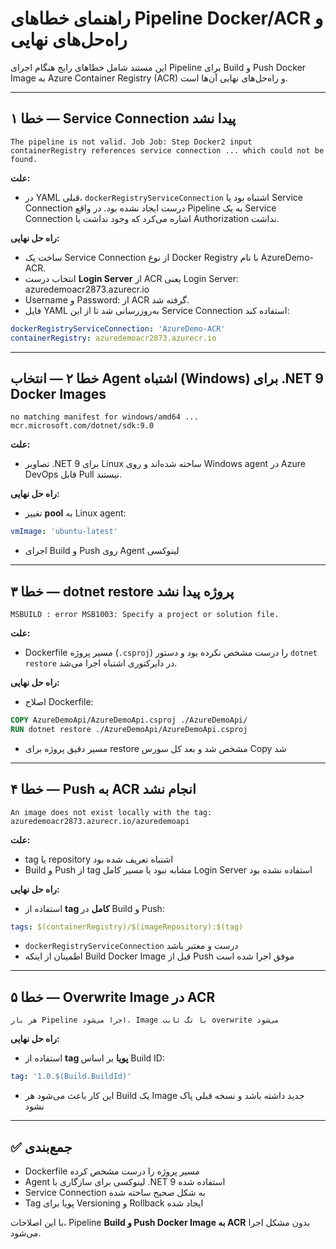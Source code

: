 # راهنمای خطاهای Pipeline Docker/ACR و راه‌حل‌های نهایی

این مستند شامل خطاهای رایج هنگام اجرای Pipeline برای Build و Push Docker Image به Azure Container Registry (ACR) و راه‌حل‌های نهایی آن‌ها است.

---

## خطا ۱ — Service Connection پیدا نشد
```
The pipeline is not valid. Job Job: Step Docker2 input containerRegistry references service connection ... which could not be found.
```
**علت:**
- در YAML قبلی، `dockerRegistryServiceConnection` اشتباه بود یا Service Connection درست ایجاد نشده بود. در واقع Pipeline به یک Service Connection اشاره می‌کرد که وجود نداشت یا Authorization نداشت.

**راه حل نهایی:**
- ساخت یک Service Connection از نوع Docker Registry با نام AzureDemo-ACR.
- انتخاب درست **Login Server** از ACR یعنی Login Server: azuredemoacr2873.azurecr.io
- Username و Password: از ACR گرفته شد.
- فایل YAML به‌روزرسانی شد تا از این Service Connection استفاده کند:
  
```yaml
dockerRegistryServiceConnection: 'AzureDemo-ACR'
containerRegistry: azuredemoacr2873.azurecr.io
```
---

## خطا ۲ — انتخاب Agent اشتباه (Windows) برای .NET 9 Docker Images
```
no matching manifest for windows/amd64 ... mcr.microsoft.com/dotnet/sdk:9.0
```
**علت:**
- تصاویر .NET 9 برای Linux ساخته شده‌اند و روی Windows agent در Azure DevOps قابل Pull نیستند.

**راه حل نهایی:**
- تغییر **pool** به Linux agent:
```yaml
vmImage: 'ubuntu-latest'
```
- اجرای Build و Push روی Agent لینوکسی

---

## خطا ۳ — dotnet restore پروژه پیدا نشد
```
MSBUILD : error MSB1003: Specify a project or solution file.
```
**علت:**
- Dockerfile مسیر پروژه (`.csproj`) را درست مشخص نکرده بود و دستور `dotnet restore` در دایرکتوری اشتباه اجرا می‌شد.

**راه حل نهایی:**
- اصلاح Dockerfile:
```dockerfile
COPY AzureDemoApi/AzureDemoApi.csproj ./AzureDemoApi/
RUN dotnet restore ./AzureDemoApi/AzureDemoApi.csproj
```
- مسیر دقیق پروژه برای restore مشخص شد و بعد کل سورس Copy شد

---

## خطا ۴ — Push به ACR انجام نشد
```
An image does not exist locally with the tag: azuredemoacr2873.azurecr.io/azuredemoapi
```
**علت:**
- tag یا repository اشتباه تعریف شده بود
- Build و Push از tag مشابه نبود یا مسیر کامل Login Server استفاده نشده بود

**راه حل نهایی:**
- استفاده از **tag کامل** در Build و Push:
```yaml
tags: $(containerRegistry)/$(imageRepository):$(tag)
```
- `dockerRegistryServiceConnection` درست و معتبر باشد
- اطمینان از اینکه Build Docker Image قبل از Push موفق اجرا شده است

---

## خطا ۵ — Overwrite Image در ACR
```
هر بار Pipeline اجرا می‌شود، Image با تگ ثابت overwrite می‌شود
```
**راه حل نهایی:**
- استفاده از **tag پویا** بر اساس Build ID:
```yaml
tag: '1.0.$(Build.BuildId)'
```
- این کار باعث می‌شود هر Build یک Image جدید داشته باشد و نسخه قبلی پاک نشود

---

## ✅ جمع‌بندی
- Dockerfile مسیر پروژه را درست مشخص کرده
- Agent لینوکسی برای سازگاری با .NET 9 استفاده شده
- Service Connection به شکل صحیح ساخته شده
- Tag پویا برای Versioning و Rollback ایجاد شده

با این اصلاحات، Pipeline **Build و Push Docker Image به ACR** بدون مشکل اجرا می‌شود.

